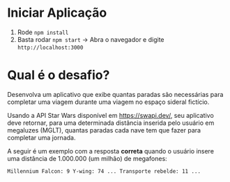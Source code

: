 # Iniciar Aplicação

1. Rode `npm install`
2. Basta rodar `npm start` 
    -> Abra o navegador e digite `http://localhost:3000`

# Qual é o desafio?

Desenvolva um aplicativo que exibe quantas paradas são necessárias para completar uma viagem durante uma viagem no espaço sideral fictício.

Usando a API Star Wars disponível em https://swapi.dev/, seu aplicativo deve retornar, para uma determinada distância inserida pelo usuário em megaluzes (MGLT), quantas paradas cada nave tem que fazer para completar uma jornada.

A seguir é um exemplo com a resposta **correta** quando o usuário insere uma distância de 1.000.000 (um milhão) de megafones:

``
Millennium Falcon: 9
Y-wing: 74
...
Transporte rebelde: 11
...
``